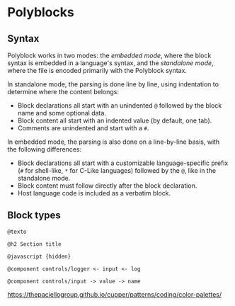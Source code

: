 # Polyblocks


## Syntax

Polyblock works in two modes: the _embedded mode_, where the block syntax
is embedded in a language's syntax, and the _standalone mode_, where the 
file is encoded primarily with the Polyblock syntax.

In standalone mode, the parsing is done line by line, using indentation
to determine where the content belongs:

- Block declarations all start with an unindented `@` followed by the 
  block name and some optional data.
- Block content all start with an indented value (by default, one tab).
- Comments are unindented and start with a `#`.

In embedded mode, the parsing is also done on a line-by-line basis, with
the following differences:

- Block declarations all start with a customizable language-specific prefix (`#` for shell-like,
  `*` for C-Like languages) followed by the `@`, like in the standalone mode.
- Block content must follow directly after the block declaration.
- Host language code is included as a verbatim block.

## Block types

```
@texto
```  

```
@h2 Section title
```  

```
@javascript {hidden}
```

```
@component controls/logger <- input <- log
```
```
@component controls/input -> value -> name
```





https://thepaciellogroup.github.io/cupper/patterns/coding/color-palettes/
